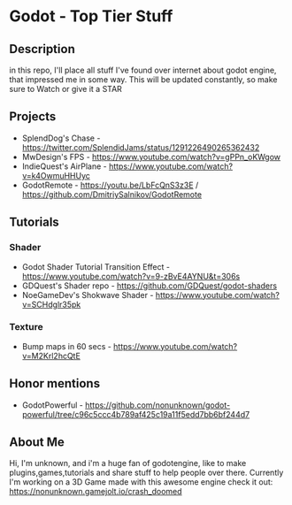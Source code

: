 # Godot - Top Tier Stuff

## Description
in this repo, I'll place all stuff I've found over internet about godot engine, that impressed me in some way.
This will be updated constantly, so make sure to Watch or give it a STAR


## Projects

* SplendDog's Chase - https://twitter.com/SplendidJams/status/1291226490265362432
* MwDesign's FPS - https://www.youtube.com/watch?v=gPPn_oKWgow
* IndieQuest's AirPlane - https://www.youtube.com/watch?v=k4OwmuHHUyc
* GodotRemote -  https://youtu.be/LbFcQnS3z3E / https://github.com/DmitriySalnikov/GodotRemote
## Tutorials

### Shader

* Godot Shader Tutorial Transition Effect - https://www.youtube.com/watch?v=9-zBvE4AYNU&t=306s
* GDQuest's Shader repo - https://github.com/GDQuest/godot-shaders
* NoeGameDev's Shokwave Shader - https://www.youtube.com/watch?v=SCHdglr35pk
### Texture

* Bump maps in 60 secs - https://www.youtube.com/watch?v=M2Krl2hcQtE

## Honor mentions


* GodotPowerful - https://github.com/nonunknown/godot-powerful/tree/c96c5ccc4b789af425c19a11f5edd7bb6bf244d7


## About Me
Hi, I'm unknown, and i'm a huge fan of godotengine, like to make plugins,games,tutorials and share stuff to help people over there. Currently I'm working on a
3D Game made with this awesome engine check it out: https://nonunknown.gamejolt.io/crash_doomed
